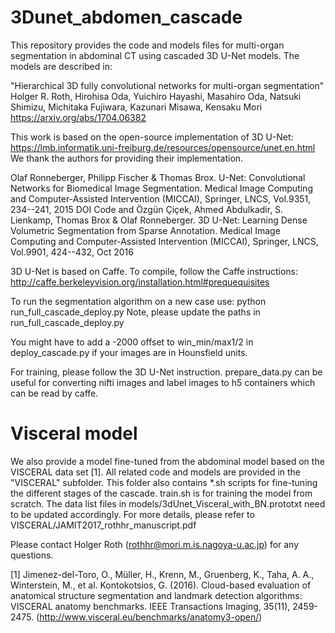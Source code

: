 # 3Dunet_abdomen_cascade

This repository provides the code and models files for multi-organ segmentation in abdominal CT using cascaded 3D U-Net models. The models are described in:

"Hierarchical 3D fully convolutional networks for multi-organ segmentation"
Holger R. Roth, Hirohisa Oda, Yuichiro Hayashi, Masahiro Oda, Natsuki Shimizu, Michitaka Fujiwara, Kazunari Misawa, Kensaku Mori
https://arxiv.org/abs/1704.06382

This work is based on the open-source implementation of 3D U-Net: https://lmb.informatik.uni-freiburg.de/resources/opensource/unet.en.html
We thank the authors for providing their implementation.

Olaf Ronneberger, Philipp Fischer & Thomas Brox. U-Net: Convolutional Networks for Biomedical Image Segmentation. Medical Image Computing and Computer-Assisted Intervention (MICCAI), Springer, LNCS, Vol.9351, 234--241, 2015	DOI  Code
and
Özgün Çiçek, Ahmed Abdulkadir, S. Lienkamp, Thomas Brox & Olaf Ronneberger. 3D U-Net: Learning Dense Volumetric Segmentation from Sparse Annotation. Medical Image Computing and Computer-Assisted Intervention (MICCAI), Springer, LNCS, Vol.9901, 424--432, Oct 2016

3D U-Net is based on Caffe. To compile, follow the Caffe instructions:
http://caffe.berkeleyvision.org/installation.html#prequequisites

To run the segmentation algorithm on a new case use:
python run_full_cascade_deploy.py
Note, please update the paths in run_full_cascade_deploy.py

You might have to add a -2000 offset to
win_min/max1/2 in deploy_cascade.py if your images are in Hounsfield units.

For training, please follow the 3D U-Net instruction.
prepare_data.py can be useful for converting nifti images and label images to h5 containers which can be read by caffe.

# Visceral model
We also provide a model fine-tuned from the abdominal model based on the VISCERAL data set [1]. All related code and models are provided in the "VISCERAL" subfolder. This folder also contains *.sh scripts for fine-tuning the different stages of the cascade. train.sh is for training the model from scratch. The data list files in models/3dUnet_Visceral_with_BN.prototxt need to be updated accordingly.
For more details, please refer to VISCERAL/JAMIT2017_rothhr_manuscript.pdf

Please contact Holger Roth (rothhr@mori.m.is.nagoya-u.ac.jp) for any questions.

[1] Jimenez-del-Toro, O., Müller, H., Krenn, M., Gruenberg, K., Taha, A. A., Winterstein, M., et al. Kontokotsios, G. (2016). Cloud-based evaluation of anatomical structure segmentation and landmark detection algorithms: VISCERAL anatomy benchmarks. IEEE Transactions Imaging, 35(11), 2459-2475. (http://www.visceral.eu/benchmarks/anatomy3-open/)
